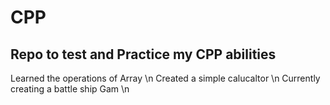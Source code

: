# CPP

## Repo  to test and Practice my CPP abilities

Learned the operations of Array \n
Created a simple calucaltor \n
Currently creating a battle ship Gam \n
